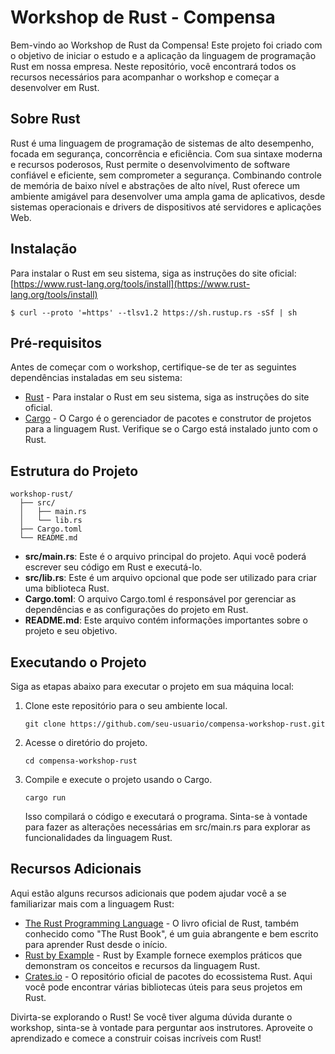 # Workshop de Rust - Compensa

Bem-vindo ao Workshop de Rust da Compensa! Este projeto foi criado com o objetivo de iniciar o estudo e a aplicação da linguagem de programação Rust em nossa empresa. Neste repositório, você encontrará todos os recursos necessários para acompanhar o workshop e começar a desenvolver em Rust.

## Sobre Rust

Rust é uma linguagem de programação de sistemas de alto desempenho, focada em segurança, concorrência e eficiência. Com sua sintaxe moderna e recursos poderosos, Rust permite o desenvolvimento de software confiável e eficiente, sem comprometer a segurança. Combinando controle de memória de baixo nível e abstrações de alto nível, Rust oferece um ambiente amigável para desenvolver uma ampla gama de aplicativos, desde sistemas operacionais e drivers de dispositivos até servidores e aplicações Web.

## Instalação

Para instalar o Rust em seu sistema, siga as instruções do site oficial: [https://www.rust-lang.org/tools/install](https://www.rust-lang.org/tools/install)

```
$ curl --proto '=https' --tlsv1.2 https://sh.rustup.rs -sSf | sh
```

## Pré-requisitos

Antes de começar com o workshop, certifique-se de ter as seguintes dependências instaladas em seu sistema:

- [Rust](https://www.rust-lang.org/tools/install) - Para instalar o Rust em seu sistema, siga as instruções do site oficial.
- [Cargo](https://doc.rust-lang.org/cargo/getting-started/installation.html) - O Cargo é o gerenciador de pacotes e construtor de projetos para a linguagem Rust. Verifique se o Cargo está instalado junto com o Rust.

## Estrutura do Projeto

```
workshop-rust/
  ├── src/
  │   ├── main.rs
  │   └── lib.rs
  ├── Cargo.toml
  └── README.md
```

- **src/main.rs**: Este é o arquivo principal do projeto. Aqui você poderá escrever seu código em Rust e executá-lo.
- **src/lib.rs**: Este é um arquivo opcional que pode ser utilizado para criar uma biblioteca Rust.
- **Cargo.toml**: O arquivo Cargo.toml é responsável por gerenciar as dependências e as configurações do projeto em Rust.
- **README.md**: Este arquivo contém informações importantes sobre o projeto e seu objetivo.

## Executando o Projeto

Siga as etapas abaixo para executar o projeto em sua máquina local:

1. Clone este repositório para o seu ambiente local.

   ```
   git clone https://github.com/seu-usuario/compensa-workshop-rust.git
   ```

2. Acesse o diretório do projeto.

   ```
   cd compensa-workshop-rust
   ```

3. Compile e execute o projeto usando o Cargo.

   ```
   cargo run
   ```

   Isso compilará o código e executará o programa. Sinta-se à vontade para fazer as alterações necessárias em src/main.rs para explorar as funcionalidades da linguagem Rust.

## Recursos Adicionais

Aqui estão alguns recursos adicionais que podem ajudar você a se familiarizar mais com a linguagem Rust:

- [The Rust Programming Language](https://doc.rust-lang.org/book/) - O livro oficial de Rust, também conhecido como "The Rust Book", é um guia abrangente e bem escrito para aprender Rust desde o início.
- [Rust by Example](https://doc.rust-lang.org/rust-by-example/) - Rust by Example fornece exemplos práticos que demonstram os conceitos e recursos da linguagem Rust.
- [Crates.io](https://crates.io/) - O repositório oficial de pacotes do ecossistema Rust. Aqui você pode encontrar várias bibliotecas úteis para seus projetos em Rust.

Divirta-se explorando o Rust! Se você tiver alguma dúvida durante o workshop, sinta-se à vontade para perguntar aos instrutores. Aproveite o aprendizado e comece a construir coisas incríveis com Rust!
